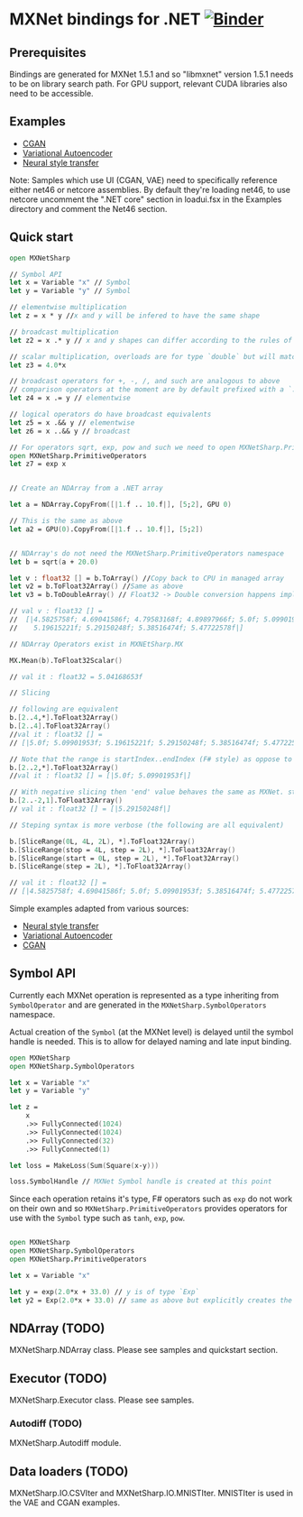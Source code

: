 # MXNet bindings for .NET [![Binder](https://mybinder.org/badge_logo.svg)](https://mybinder.org/v2/gh/kevmal/MXNetSharp/master?urlpath=lab)

## Prerequisites 

Bindings are generated for MXNet 1.5.1 and so "libmxnet" version 1.5.1 needs to be on library search path. For GPU support, relevant CUDA libraries also need to be accessible. 

## Examples
- [CGAN](Examples/CGAN.fsx)
- [Variational Autoencoder](Examples/MNIST%20VAE.fsx)
- [Neural style transfer](Examples/Neural%20Style%20Transfer.fsx)

Note: Samples which use UI (CGAN, VAE) need to specifically reference either net46 or netcore assemblies. By default they're loading net46, to use netcore uncomment the ".NET core" section in loadui.fsx in the Examples directory and comment the Net46 section.

## Quick start 
```fsharp
open MXNetSharp

// Symbol API
let x = Variable "x" // Symbol
let y = Variable "y" // Symbol

// elementwise multiplication
let z = x * y //x and y will be infered to have the same shape

// broadcast multiplication
let z2 = x .* y // x and y shapes can differ according to the rules of MXNet broadcasting

// scalar multiplication, overloads are for type `double` but will match type of x
let z3 = 4.0*x

// broadcast operators for +, -, /, and such are analogous to above
// comparison operators at the moment are by default prefixed with a `.` and have no broadcast equivalents
let z4 = x .= y // elementwise

// logical operators do have broadcast equivalents
let z5 = x .&& y // elementwise
let z6 = x ..&& y // broadcast

// For operators sqrt, exp, pow and such we need to open MXNetSharp.PrimitiveOperators
open MXNetSharp.PrimitiveOperators
let z7 = exp x


// Create an NDArray from a .NET array

let a = NDArray.CopyFrom([|1.f .. 10.f|], [5;2], GPU 0)

// This is the same as above
let a2 = GPU(0).CopyFrom([|1.f .. 10.f|], [5;2])


// NDArray's do not need the MXNetSharp.PrimitiveOperators namespace
let b = sqrt(a + 20.0)

let v : float32 [] = b.ToArray() //Copy back to CPU in managed array
let v2 = b.ToFloat32Array() //Same as above
let v3 = b.ToDoubleArray() // Float32 -> Double conversion happens implicitly

// val v : float32 [] =
//  [|4.5825758f; 4.69041586f; 4.79583168f; 4.89897966f; 5.0f; 5.09901953f;
//    5.19615221f; 5.29150248f; 5.38516474f; 5.47722578f|]

// NDArray Operators exist in MXNEtSharp.MX

MX.Mean(b).ToFloat32Scalar()

// val it : float32 = 5.04168653f

// Slicing

// following are equivalent
b.[2..4,*].ToFloat32Array()
b.[2..4].ToFloat32Array()
//val it : float32 [] =
// [|5.0f; 5.09901953f; 5.19615221f; 5.29150248f; 5.38516474f; 5.47722578f|]

// Note that the range is startIndex..endIndex (F# style) as oppose to MXnet slcing where slice stops just up to the end
b.[2..2,*].ToFloat32Array()
//val it : float32 [] = [|5.0f; 5.09901953f|]

// With negative slicing then 'end' value behaves the same as MXNet. startIndex .. -dropCount
b.[2..-2,1].ToFloat32Array()
// val it : float32 [] = [|5.29150248f|]

// Steping syntax is more verbose (the following are all equivalent)

b.[SliceRange(0L, 4L, 2L), *].ToFloat32Array()
b.[SliceRange(stop = 4L, step = 2L), *].ToFloat32Array()
b.[SliceRange(start = 0L, step = 2L), *].ToFloat32Array()
b.[SliceRange(step = 2L), *].ToFloat32Array()

// val it : float32 [] =
// [|4.5825758f; 4.69041586f; 5.0f; 5.09901953f; 5.38516474f; 5.47722578f|]
```

Simple examples adapted from various sources:
- [Neural style transfer](Examples/Neural%20Style%20Transfer.fsx)
- [Variational Autoencoder](Examples/MNIST%20VAE.fsx)
- [CGAN](Examples/CGAN.fsx)



## Symbol API

Currently each MXNet operation is represented as a type inheriting from `SymbolOperator` and are generated in the `MXNetSharp.SymbolOperators` namespace.


Actual creation of the `Symbol` (at the MXNet level) is delayed until the symbol handle is needed. This is to allow for delayed naming and late input binding.
```fsharp
open MXNetSharp
open MXNetSharp.SymbolOperators

let x = Variable "x"
let y = Variable "y"

let z = 
    x
    .>> FullyConnected(1024)
    .>> FullyConnected(1024)
    .>> FullyConnected(32)
    .>> FullyConnected(1)

let loss = MakeLoss(Sum(Square(x-y))) 

loss.SymbolHandle // MXNet Symbol handle is created at this point 

```

Since each operation retains it's type, F# operators such as `exp` do not work on their own and so `MXNetSharp.PrimitiveOperators` provides operators for use with
the `Symbol` type such as `tanh`, `exp`, `pow`.

```fsharp

open MXNetSharp
open MXNetSharp.SymbolOperators
open MXNetSharp.PrimitiveOperators

let x = Variable "x"

let y = exp(2.0*x + 33.0) // y is of type `Exp`
let y2 = Exp(2.0*x + 33.0) // same as above but explicitly creates the `Exp` symbol type

```

## NDArray (TODO)
MXNetSharp.NDArray class. Please see samples and quickstart section.

## Executor (TODO)
MXNetSharp.Executor class. Please see samples.

### Autodiff (TODO)
MXNetSharp.Autodiff module.

## Data loaders (TODO)
MXNetSharp.IO.CSVIter and MXNetSharp.IO.MNISTIter. MNISTIter is used in the VAE and CGAN examples.




